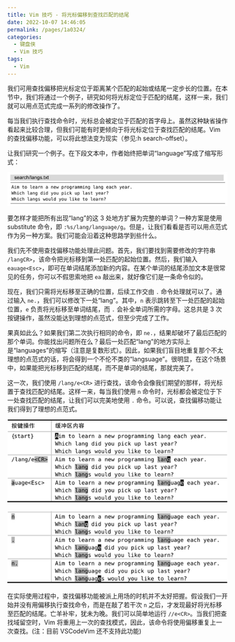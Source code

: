 ```yaml
---
title: Vim 技巧 - 将光标偏移到查找匹配的结尾
date: 2022-10-07 14:46:05
permalink: /pages/1a0324/
categories:
  - 键盘侠
  - Vim 技巧
tags:
  - Vim
---
```


我们可用查找偏移把光标定位于距离某个匹配的起始或结尾一定步长的位置。在本节中，我们将通过一个例子，研究如何将光标定位于匹配的结尾，这样一来，我们就可以用点范式完成一系列的修改操作了。

每当我们执行查找命令时，光标总会被定位于匹配的首字母上。虽然这种缺省操作看起来比较合理，但我们可能有时更倾向于将光标定位于查找匹配的结尾。Vim 的查找偏移功能，可以将此想法变为现实（参见:h search-offset）。

让我们研究一个例子。在下段文本中，作者始终把单词“language”写成了缩写形式：

![](../../.vuepress/public/img/vim/169.jpg)

要怎样才能把所有出现“lang”的这 3 处地方扩展为完整的单词？一种方案是使用 substitute 命令，即 `:%s/lang/language/g`。但是，让我们看看是否可以用点范式作为另一种方案。我们可能会沿着这种思路学到些什么。

我们先不使用查找偏移功能处理此问题。首先，我们要找到需要修改的字符串 `/langCR>`，该命令把光标移到第一处匹配的起始位置。然后，我们输入 `eauage<Esc>`，即可在单词结尾添加新的内容。在某个单词的结尾添加文本是很常见的任务，你可以不假思索地把 `ea` 敲出来，就好像它们是一条命令似的。

现在，我们只需将光标移至正确的位置，后续工作交由 `.` 命令处理就可以了。通过输入 `ne.`，我们可以修改下一处“lang”。其中，`n` 表示跳转至下一处匹配的起始位置，`e` 负责将光标移至单词结尾，而 `.` 会补全单词所需的字母。这总共是 3 次按键操作，虽然没能达到理想的点范式，但至少完成了工作。

果真如此么？如果我们第二次执行相同的命令，即 `ne.`，结果却破坏了最后匹配的那个单词。你能找出问题所在么？最后一处匹配“lang”的地方实际上是“languages”的缩写（注意是复数形式）。因此，如果我们盲目地重复那个不太理想的点范式的话，将会得到一个不伦不类的“langsuage”。很明显，在这个场景中，如果能把光标移到匹配的结尾，而不是单词的结尾，那就完美了。

这一次，我们使用 `/lang/e<CR>` 进行查找，该命令会像我们期望的那样，将光标置于查找匹配的结尾。这样一来，每当我们使用 `n` 命令时，光标都会被定位于下一处查找匹配的结尾，让我们可以完美地使用 `.` 命令。可以说，查找偏移功能让我们得到了理想的点范式。

![](../../.vuepress/public/img/vim/170.jpg)

![](../../.vuepress/public/img/vim/171.jpg)

在实际使用过程中，查找偏移功能被派上用场的时机并不太好把握。假设我们一开始并没有用偏移执行查找命令，而是在敲了若干次 `n` 之后，才发现最好将光标移至匹配的结尾。亡羊补牢，犹未为晚。我们可以简单地运行 `//e<CR>`。当我们把查找域留空时，Vim 将重用上一次的查找模式，因此，该命令将使用偏移重复上一次查找。(注：目前 VSCodeVim 还不支持此功能)
